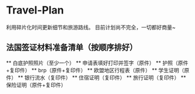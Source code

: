 # Travel-Plan

利用碎片化时间更新细节和旅游路线。
目前计划尚不完全，一切都好商量~


## 法国签证材料准备清单（按顺序排好）

** 白底护照照片（至少一个）
** 申请表填好打印并签字（原件）
** 护照（原件+复印件）
** brp（原件+复印件）
** 欧盟地区行程表（原件）
** 学生证明（原件）
** 银行流水（复印件）
** 住宿证明（复印件）
** 旅行证明（复印件）
** 保险证明（原件+复印件）
